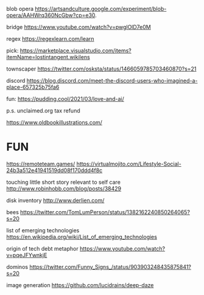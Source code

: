 blob opera https://artsandculture.google.com/experiment/blob-opera/AAHWrq360NcGbw?cp=e30.

bridge https://www.youtube.com/watch?v=pwglOlD7e0M

regex https://regexlearn.com/learn

pick: https://marketplace.visualstudio.com/items?itemName=lostintangent.wikilens

townscaper https://twitter.com/osksta/status/1466059785703460870?s=21

discord https://blog.discord.com/meet-the-discord-users-who-imagined-a-place-657325b75fa6

fun: https://pudding.cool/2021/03/love-and-ai/

p.s. unclaimed.org tax refund

https://www.oldbookillustrations.com/

# FUN

https://remoteteam.games/
https://virtualmojito.com/Lifestyle-Social-24b3a512e41941519dd08f170ddd4f8c

touching little short story relevant to self care http://www.robinhobb.com/blog/posts/38429

disk inventory http://www.derlien.com/

bees
https://twitter.com/TomLumPerson/status/1382162240850264065?s=20

list of emerging technologies https://en.wikipedia.org/wiki/List_of_emerging_technologies

origin of tech debt metaphor https://www.youtube.com/watch?v=pqeJFYwnkjE

dominos https://twitter.com/Funny_Signs_/status/903903248435875841?s=20

image generation https://github.com/lucidrains/deep-daze
